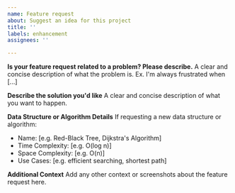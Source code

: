 ```yaml
---
name: Feature request
about: Suggest an idea for this project
title: ''
labels: enhancement
assignees: ''

---
```


**Is your feature request related to a problem? Please describe.**
A clear and concise description of what the problem is. Ex. I'm always frustrated when [...]

**Describe the solution you'd like**
A clear and concise description of what you want to happen.

**Data Structure or Algorithm Details**
If requesting a new data structure or algorithm:
- Name: [e.g. Red-Black Tree, Dijkstra's Algorithm]
- Time Complexity: [e.g. O(log n)]
- Space Complexity: [e.g. O(n)]
- Use Cases: [e.g. efficient searching, shortest path]

**Additional Context**
Add any other context or screenshots about the feature request here.
